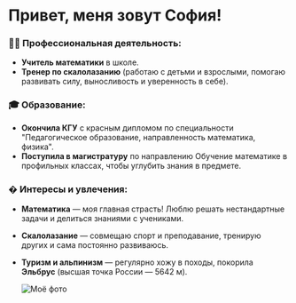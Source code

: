 # Привет, меня зовут София!  

### 👩‍🏫 Профессиональная деятельность:  
- **Учитель математики** в школе.  
- **Тренер по скалолазанию** (работаю с детьми и взрослыми, помогаю развивать силу, выносливость и уверенность в себе).  

### 🎓 Образование:  
- **Окончила КГУ** с красным дипломом по специальности "Педагогическое образование, направленность математика, физика".  
- **Поступила в магистратуру** по направлению Обучение математике в профильных классах, чтобы углубить знания в предмете.  

### � Интересы и увлечения:  
- **Математика** — моя главная страсть! Люблю решать нестандартные задачи и делиться знаниями с учениками.  
- **Скалолазание** — совмещаю спорт и преподавание, тренирую других и сама постоянно развиваюсь.  
- **Туризм и альпинизм** — регулярно хожу в походы, покорила **Эльбрус** (высшая точка России — 5642 м).  
  
  ![Моё фото]("C:\Users\Maria\Downloads\rgNT0F8FaQM.jpg")